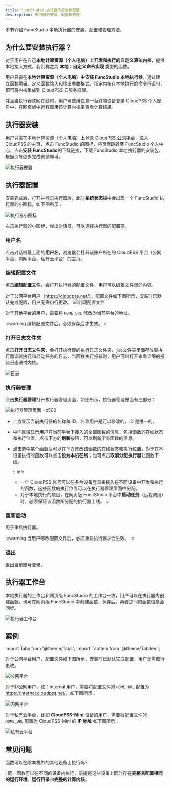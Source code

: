 ```yaml
---
title: FuncStudio 执行器的安装和配置
description: 执行器的安装、配置和管理
---
```

本节介绍 FuncStudio 本地执行器的安装、配置和管理方法。

## 为什么要安装执行器？

对于用户在自己**本地计算资源（个人电脑）上开发和执行的自定义算法内核**，提供本地接入方式，我们称之为 **本地：自定义命令实现** 类型的函数。

用户只需在**本地计算资源（个人电脑）中安装 FuncStudio 本地执行器**，通过建立函数项目、定义函数输入和输出参数格式，指定内核在本地执行的命令行语句，即可将内核集成到 CloudPSS 云服务框架。

并且当执行器联网在线时，用户可使用任意一台终端设备登录 CloudPSS 个人账户中，在网页版中远程调用该计算内核来查看计算结果。

## 执行器安装

用户只需在本地计算资源（个人电脑）上登录 [CloudPSS 公网平台](https://cloudpss.net/)，进入 CloudPSS 的主页，点击 FuncStudio 的图标，将页面跳转至 FuncStudio 个人中心，点击**安装 FuncStudio**的下载链接，下载 FuncStudio 本地执行器的安装包，根据引导逐步完成安装即可。

![执行器安装](./1.png)

## 执行器配置

安装完成后，打开并登录执行器后，此时**系统状态栏**中会出现一个 FuncStudio 执行器的小图标，如下图所示：

![执行器小图标](./2.png)

右击执行器的小图标，弹出对话框，可以选择执行器的配置项。

### 用户名

点击对话框最上面的**用户名**，浏览器会打开该账户所在的 CloudPSS 平台（公网平台、内网平台、私有云平台）的主页。

### 编辑配置文件

点击**编辑配置文件**，会打开执行器的配置文件，用户可以编辑文件里的内容。


对于公网平台用户（https://cloudpss.net/<span></span>），配置文件如下图所示，安装时已默认完成配置，用户无需自行更改。
![公网配置文件](./4.png)

对于其他平台的用户，需要将 `HOME URL` 修改为当前平台的地址。

:::warning
编辑配置文件后，必须保存后才生效。
:::

### 打开日志文件夹

点击**打开日志文件夹**，会打开执行器的执行日志文件夹，`job`文件夹里面存放着执行器调试执行和启动任务的日志，当函数执行报错时，用户可以打开查看详细的报错日志调试内核。

![日志](./5.png)

### 执行器管理

点击**执行器管理**打开执行器管理页面，如图所示，执行器管理界面有三部分：

![执行器管理页面 =x500](./6.png)

- 上方显示当前执行器的名称和 ID，名称用户是可以修改的，ID 是唯一的。

- 中间区域显示用户在当前平台下接入的全部函数的信息，包括函数的在线状态和执行位置，点击下方的**刷新**按钮，可以刷新所有函数的信息。

- 点击选中某个函数后可以在下方修改该函数的在线状态和执行位置，对于在本设备执行的函数可以点击**设为本机在线**；也可点击**取消分配执行器**让函数下线。

  :::info
  - 一个 CloudPSS 账号可以在多台设备登录来接入在不同设备中开发和执行的函数，这些函数的执行位置可以在执行器管理页面中分配。
  - 对于本地执行的项目，在网页版 FuncStudio 平台中**启动任务**（远程调用）时，必须保证该函数所分配的执行器上线。
  :::

### 重新启动

用于重启执行器。

:::warning
当用户修改配置文件后，必须重启执行器才会生效。
:::

### 退出

退出当前账号登录。

## 执行器工作台

本地执行器的工作台和网页版 FuncStudio 的工作台一致，用户可以在执行器内创建函数，也可在网页版 FuncStudio 中创建函数，保存后，两者之间的函数信息会同步。

![执行器工作台](./3.png)

## 案例

import Tabs from '@theme/Tabs';
import TabItem from '@theme/TabItem';

<Tabs>
<TabItem value="js" label="公网平台执行器地址配置">

对于公网平台用户，配置文件如下图所示，安装时已默认完成配置，用户无需自行更改。

![公网平台](./7-1.png)

</TabItem>
<TabItem value="python" label="内网平台执行器地址配置">

对于非公网用户，如：internal 用户，需要将配置文件的 `HOME_URL` 配置为 https://internal.cloudpss.net/<span></span>，如下图所示：

![内网平台](./7-2.png)

</TabItem>
<TabItem value="java" label="私有云平台执行器地址配置">

对于私有云平台，比如 **CloudPSS-Mini** 设备的用户，需要将配置文件的 `HOME_URL` 配置为 CloudPSS-Mini 的 **IP 地址** 如下图所示：

![私有云平台](./7-3.png)

</TabItem>
</Tabs>


## 常见问题

函数可以在除本机外的其他设备上执行吗?

:    同一函数可以在不同的设备内执行，前提是这些设备上同时存在**完整且配置相同的运行环境**、**运行目录**和**完整的计算内核**。